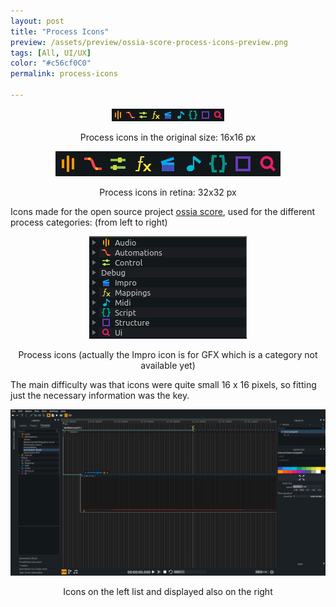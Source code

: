 ```yaml
---
layout: post
title: "Process Icons"
preview: /assets/preview/ossia-score-process-icons-preview.png
tags: [All, UI/UX]
color: "#c56cf0C0"
permalink: process-icons

---
```


<p align="center">
  <img src="/assets/ossia_score_process_icons.png"/>
  <figcaption style="text-align:center">Process icons in the original size:  16x16 px</figcaption>
</p>

<p align="center">
    <img src="/assets/ossia_score_process_icons@2x.png"/>
    <figcaption style="text-align:center">Process icons in retina:  32x32 px</figcaption>
</p>

Icons made for the open source project [ossia score](https://github.com/OSSIA/score), used for the different process categories: 
(from left to right)
<p align="center">
    <img src="/assets/list_process_icons.png"/>
    <figcaption style="text-align:center">Process icons (actually the Impro icon is for GFX which is a category not available yet)</figcaption>
</p>

The main difficulty was that icons were quite small 16 x 16 pixels, so fitting just the necessary information was the key.

<p align="center">
    <a href="/assets/ossia_score_process_icons_overview.png">
    <img src="/assets/ossia_score_process_icons_overview.png"/>
    </a>
    <figcaption style="text-align:center">Icons on the left list and displayed also on the right</figcaption>
</p>
